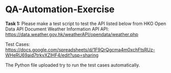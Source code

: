 # QA-Automation-Exercise

**Task 1:**
Please make a test script to test the API listed below from HKO Open Data API Document
Weather Information API
API: https://data.weather.gov.hk/weatherAPI/opendata/weather.php

Test Cases:
https://docs.google.com/spreadsheets/d/1F9QrQgcma4m0xchFtsRUz-WHeRU69aid7trkvXZlHF4/edit?usp=sharing

The Python file uploaded try to run the test cases automatically.
